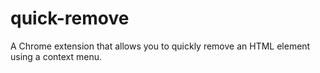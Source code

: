 # quick-remove
A Chrome extension that allows you to quickly remove an HTML element using a context menu.
